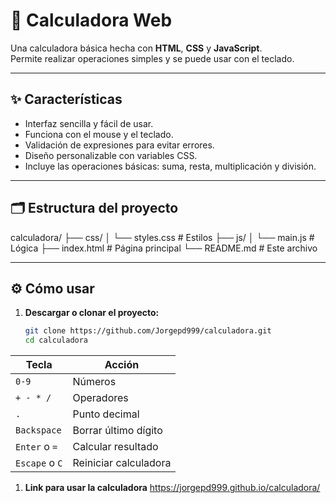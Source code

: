 # 🧮 Calculadora Web

Una calculadora básica hecha con **HTML**, **CSS** y **JavaScript**.  
Permite realizar operaciones simples y se puede usar con el teclado.

---

## ✨ Características
- Interfaz sencilla y fácil de usar.
- Funciona con el mouse y el teclado.
- Validación de expresiones para evitar errores.
- Diseño personalizable con variables CSS.
- Incluye las operaciones básicas: suma, resta, multiplicación y división.

---

## 🗂️ Estructura del proyecto
calculadora/
├── css/
│ └── styles.css # Estilos
├── js/
│ └── main.js # Lógica
├── index.html # Página principal
└── README.md # Este archivo


---

## ⚙️ Cómo usar
1. **Descargar o clonar el proyecto:**
   ```bash
   git clone https://github.com/Jorgepd999/calculadora.git
   cd calculadora

| Tecla          | Acción                |
| -------------- | --------------------- |
| `0-9`          | Números               |
| `+ - * /`      | Operadores            |
| `.`            | Punto decimal         |
| `Backspace`    | Borrar último dígito  |
| `Enter` o `=`  | Calcular resultado    |
| `Escape` o `C` | Reiniciar calculadora |

1. **Link para usar la calculadora**
    https://jorgepd999.github.io/calculadora/
